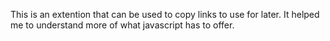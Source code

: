 This is an extention that can be used to copy links to use for later. It helped me to understand more of what javascript has to offer.
